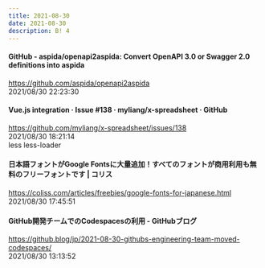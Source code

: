 ```yaml
---
title: 2021-08-30
date: 2021-08-30
description: B! 4
---
```


#### GitHub - aspida/openapi2aspida: Convert OpenAPI 3.0 or Swagger 2.0 definitions into aspida
https://github.com/aspida/openapi2aspida<br>
2021/08/30 22:23:30<br>


#### Vue.js integration · Issue #138 · myliang/x-spreadsheet · GitHub
https://github.com/myliang/x-spreadsheet/issues/138<br>
2021/08/30 18:21:14<br>
less less-loader


#### 日本語フォントがGoogle Fontsに大量追加！すべてのフォントが商用利用も無料のフリーフォントです | コリス
https://coliss.com/articles/freebies/google-fonts-for-japanese.html<br>
2021/08/30 17:45:51<br>


#### GitHub開発チームでのCodespacesの利用 - GitHubブログ
https://github.blog/jp/2021-08-30-githubs-engineering-team-moved-codespaces/<br>
2021/08/30 13:13:52<br>


